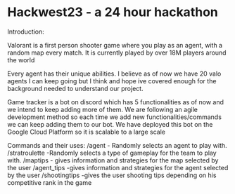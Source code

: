 # Hackwest23 - a 24 hour hackathon 

Introduction:

Valorant is a first person shooter game where you play as an agent, with a random map every match. 
It is currently played by over 18M players around the world

Every agent has their unique abilities.
I believe as of now we have 20 valo agents
I can keep going but I think and hope ive covered enough for the background needed to understand our project. 

Game tracker is a bot on discord which has 5 functionalities as of now and we intend to keep adding more of them.
We are following an agile development method so each time we add new functionalities/commands we can keep adding them to our bot.
We have deployed this bot on the Google Cloud Platform so it is scalable to a large scale

Commands and their uses:
/agent - Randomly selects an agent to play with.
/stratroulette -Randomly selects a type of gameplay for the team to play with.
/maptips - gives information and strategies for the map selected by the user
/agent_tips -gives information and strategies for the agent selected by the user
/shootingtips -gives the user shooting tips depending on his competitive rank in the game

